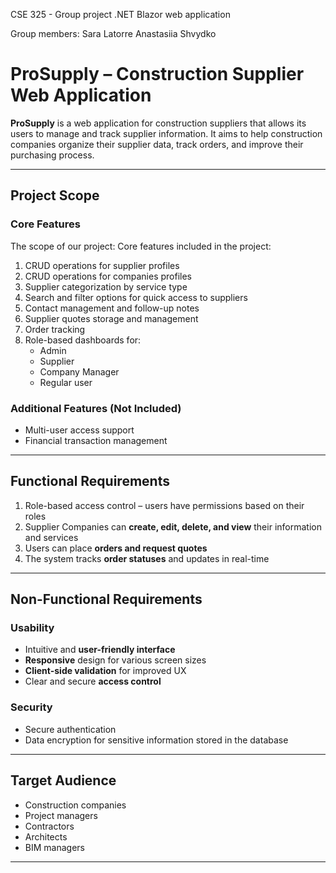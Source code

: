 CSE 325 - Group project
.NET Blazor web application

Group members:
Sara Latorre
Anastasiia Shvydko


# ProSupply – Construction Supplier Web Application

**ProSupply** is a web application for construction suppliers that allows its users to manage and track supplier information. It aims to help construction companies organize their supplier data, track orders, and improve their purchasing process.  

---

## Project Scope

### Core Features
The scope of our project: 
Core features included in the project: 
1.	CRUD operations for supplier profiles 
2.	CRUD operations for companies profiles 
3.	Supplier categorization by service type 
4.	Search and filter options for quick access to suppliers 
5.	Contact management and follow-up notes 
6.	Supplier quotes storage and management 
7.	Order tracking  
8. Role-based dashboards for:
   - Admin
   - Supplier  
   - Company Manager  
   - Regular user  

### Additional Features (Not Included)
- Multi-user access support  
- Financial transaction management  

---

## Functional Requirements

1. Role-based access control – users have permissions based on their roles  
2. Supplier Companies can **create, edit, delete, and view** their information and services 
3. Users can place **orders and request quotes**  
4. The system tracks **order statuses** and updates in real-time  

---

## Non-Functional Requirements

### Usability
- Intuitive and **user-friendly interface**  
- **Responsive** design for various screen sizes  
- **Client-side validation** for improved UX  
- Clear and secure **access control**  

### Security
- Secure authentication  
- Data encryption for sensitive information stored in the database  

---

## Target Audience

- Construction companies  
- Project managers  
- Contractors  
- Architects  
- BIM managers  

---
